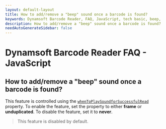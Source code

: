 ```yaml
---
layout: default-layout
title: How to add/remove a "beep" sound once a barcode is found?
keywords: Dynamsoft Barcode Reader, FAQ, JavaScript, tech basic, beep, sound
description: How to add/remove a "beep" sound once a barcode is found?
needAutoGenerateSidebar: false
---
```


# Dynamsoft Barcode Reader FAQ - JavaScript

## How to add/remove a "beep" sound once a barcode is found?

This feature is controlled using the [`whenToPlaySoundforSuccessfulRead`](https://www.dynamsoft.com/barcode-reader/programming/javascript/api-reference/BarcodeScanner.html?ver=latest#whentoplaysoundforsuccessfulread) property. To enable the feature, set the property to either **frame** or **unduplicated**. To disable the feature, set it to **never**.

> This feature is disabled by default.
